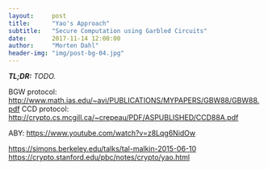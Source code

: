```yaml
---
layout:     post
title:      "Yao's Approach"
subtitle:   "Secure Computation using Garbled Circuits"
date:       2017-11-14 12:00:00
author:     "Morten Dahl"
header-img: "img/post-bg-04.jpg"
---
```


<em><strong>TL;DR:</strong> TODO.</em> 

BGW protocol: http://www.math.ias.edu/~avi/PUBLICATIONS/MYPAPERS/GBW88/GBW88.pdf
CCD protocol: http://crypto.cs.mcgill.ca/~crepeau/PDF/ASPUBLISHED/CCD88A.pdf

ABY: https://www.youtube.com/watch?v=z8Lqg6NidOw

https://simons.berkeley.edu/talks/tal-malkin-2015-06-10
https://crypto.stanford.edu/pbc/notes/crypto/yao.html
